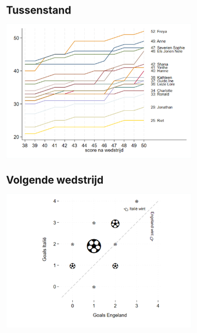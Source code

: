 # Tussenstand
![running score](graphs/runningScore.png)

# Volgende wedstrijd
![next game](graphs/nextGame.png)